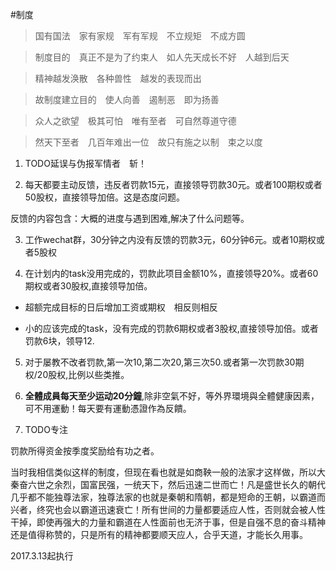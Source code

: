 #制度

>国有国法　家有家规　军有军规　不立规矩　不成方圆

>制度目的　真正不是为了约束人　如人先天成长不好　人越到后天　

>精神越发涣散　各种兽性　越发的表现而出

>故制度建立目的　使人向善　遏制恶　即为扬善

>众人之欲望　极其可怕　唯有至者　可自然尊道守德

>然天下至者　几百年难出一位　故只有施之以制　束之以度


1. TODO延误与伪报军情者　斩！

2. 每天都要主动反馈，违反者罚款15元，直接领导罚款30元。或者100期权或者50股权，直接领导加倍。这是态度问题。

  反馈的内容包含：大概的进度与遇到困难,解决了什么问题等。

3. 工作wechat群，30分钟之内没有反馈的罚款3元，60分钟6元。或者10期权或者5股权

4. 在计划内的task没用完成的，罚款此项目金额10%，直接领导20%。或者60期权或者30股权,直接领导加倍。
 
  * 超额完成目标的日后增加工资或期权　相反则相反
 
  * 小的应该完成的task，没有完成的罚款6期权或者3股权,直接领导加倍。或者罚款6块，领导12.

5. 对于屡教不改者罚款,第一次10,第二次20,第三次50.或者第一次罚款30期权/20股权,比例以些类推。

6. **全體成員每天至少运动20分鐘**,除非空氣不好，等外界環境與全體健康因素，可不用運動！每天要有運動憑證作為反饋。

5. TODO专注

罚款所得资金按季度奖励给有功之者。

当时我相信类似这样的制度，但现在看也就是如商鞅一般的法家才这样做，所以大秦奋六世之余烈，国富民强，一统天下，然后迅速二世而亡！凡是盛世长久的朝代几乎都不能独尊法家，独尊法家的也就是秦朝和隋朝，都是短命的王朝，以霸道而兴者，终究也会以霸道迅速衰亡！所有世间的力量都要适应人性，否则就会被人性干掉，即使再强大的力量和霸道在人性面前也无济于事，但是自强不息的奋斗精神还是值得称赞的，只是所有的精神都要顺天应人，合乎天道，才能长久用事。
 
2017.3.13起执行
